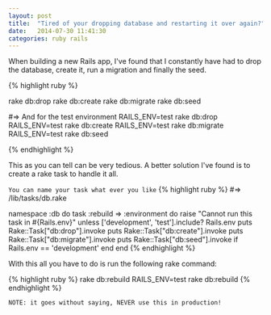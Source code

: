 ```yaml
---
layout: post
title:  "Tired of your dropping database and restarting it over again?"
date:   2014-07-30 11:41:30
categories: ruby rails
---
```


When building a new Rails app, I've found that I constantly have had to drop the database, create it, run a migration and finally the seed.

{% highlight ruby %}

rake db:drop
rake db:create
rake db:migrate
rake db:seed

#=> And for the test environment
RAILS_ENV=test rake db:drop
RAILS_ENV=test rake db:create
RAILS_ENV=test rake db:migrate
RAILS_ENV=test rake db:seed

{% endhighlight %}


This as you can tell can be very tedious. A better solution I've found is to create a rake task to handle it all.

`You can name your task what ever you like`
{% highlight ruby %}
#=> /lib/tasks/db.rake

namespace :db do
  task :rebuild => :environment do
    raise "Cannot run this task in #{Rails.env}" unless ['development', 'test'].include? Rails.env
    puts Rake::Task["db:drop"].invoke
    puts Rake::Task["db:create"].invoke
    puts Rake::Task["db:migrate"].invoke
    puts Rake::Task["db:seed"].invoke if Rails.env == 'development'
  end
end
{% endhighlight %}

With this all you have to do is run the following rake command:

{% highlight ruby %}
rake db:rebuild
RAILS_ENV=test rake db:rebuild
{% endhighlight %}

`NOTE: it goes without saying, NEVER use this in production!`
